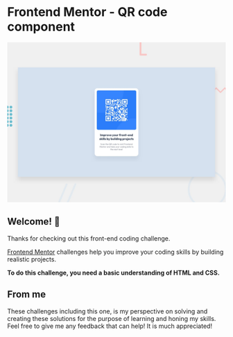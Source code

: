 # Frontend Mentor - QR code component

![Design preview for the QR code component coding challenge](./design/desktop-preview.jpg)

## Welcome! 👋

Thanks for checking out this front-end coding challenge.

[Frontend Mentor](https://www.frontendmentor.io) challenges help you improve your coding skills by building realistic projects.

**To do this challenge, you need a basic understanding of HTML and CSS.**

## From me

These challenges including this one, is my perspective on solving and creating these solutions for the purpose of learning and honing my skills. Feel free to give me any feedback that can help! It is much appreciated!
